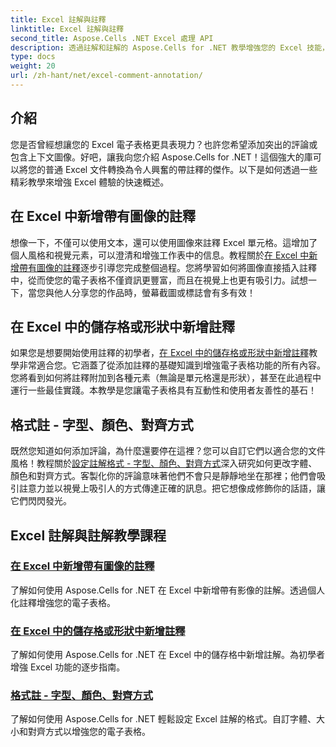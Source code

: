 ```yaml
---
title: Excel 註解與註釋
linktitle: Excel 註解與註釋
second_title: Aspose.Cells .NET Excel 處理 API
description: 透過註解和註解的 Aspose.Cells for .NET 教學增強您的 Excel 技能，其中包含可豐富您的電子表格的逐步指南。
type: docs
weight: 20
url: /zh-hant/net/excel-comment-annotation/
---
```

## 介紹

您是否曾經想讓您的 Excel 電子表格更具表現力？也許您希望添加突出的評論或包含上下文圖像。好吧，讓我向您介紹 Aspose.Cells for .NET！這個強大的庫可以將您的普通 Excel 文件轉換為令人興奮的帶註釋的傑作。以下是如何透過一些精彩教學來增強 Excel 體驗的快速概述。

## 在 Excel 中新增帶有圖像的註釋

想像一下，不僅可以使用文本，還可以使用圖像來註釋 Excel 單元格。這增加了個人風格和視覺元素，可以澄清和增強工作表中的信息。教程關於[在 Excel 中新增帶有圖像的註釋](./add-comment-with-image-excel/)逐步引導您完成整個過程。您將學習如何將圖像直接插入註釋中，從而使您的電子表格不僅資訊更豐富，而且在視覺上也更有吸引力。試想一下，當您與他人分享您的作品時，螢幕截圖或標誌會有多有效！

## 在 Excel 中的儲存格或形狀中新增註釋

如果您是想要開始使用註釋的初學者，[在 Excel 中的儲存格或形狀中新增註釋](./add-comments-to-cells-or-shapes-excel/)教學非常適合您。它涵蓋了從添加註釋的基礎知識到增強電子表格功能的所有內容。您將看到如何將註釋附加到各種元素（無論是單元格還是形狀），甚至在此過程中運行一些最佳實踐。本教學是您讓電子表格具有互動性和使用者友善性的基石！

## 格式註 - 字型、顏色、對齊方式

既然您知道如何添加評論，為什麼還要停在這裡？您可以自訂它們以適合您的文件風格！教程關於[設定註解格式 - 字型、顏色、對齊方式](./format-comments-font-color-alignment/)深入研究如何更改字體、顏色和對齊方式。客製化你的評論意味著他們不會只是靜靜地坐在那裡；他們會吸引註意力並以視覺上吸引人的方式傳達正確的訊息。把它想像成修飾你的話語，讓它們閃閃發光。

## Excel 註解與註解教學課程
### [在 Excel 中新增帶有圖像的註釋](./add-comment-with-image-excel/)
了解如何使用 Aspose.Cells for .NET 在 Excel 中新增帶有影像的註解。透過個人化註釋增強您的電子表格。
### [在 Excel 中的儲存格或形狀中新增註釋](./add-comments-to-cells-or-shapes-excel/)
了解如何使用 Aspose.Cells for .NET 在 Excel 中的儲存格中新增註解。為初學者增強 Excel 功能的逐步指南。
### [格式註 - 字型、顏色、對齊方式](./format-comments-font-color-alignment/)
了解如何使用 Aspose.Cells for .NET 輕鬆設定 Excel 註解的格式。自訂字體、大小和對齊方式以增強您的電子表格。